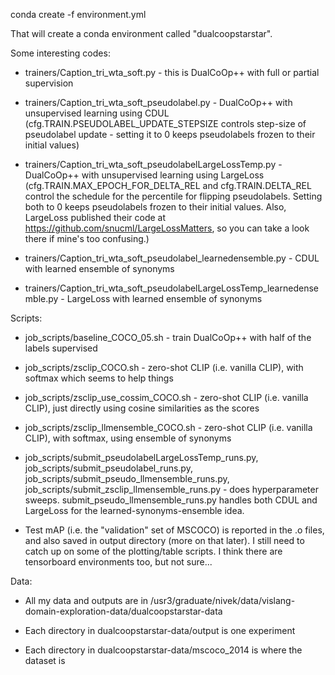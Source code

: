 conda create -f environment.yml


That will create a conda environment called "dualcoopstarstar".


Some interesting codes:

* trainers/Caption_tri_wta_soft.py - this is DualCoOp++ with full or partial supervision

* trainers/Caption_tri_wta_soft_pseudolabel.py - DualCoOp++ with unsupervised learning using CDUL (cfg.TRAIN.PSEUDOLABEL_UPDATE_STEPSIZE controls step-size of pseudolabel update - setting it to 0 keeps pseudolabels frozen to their initial values)

* trainers/Caption_tri_wta_soft_pseudolabelLargeLossTemp.py - DualCoOp++ with unsupervised learning using LargeLoss (cfg.TRAIN.MAX_EPOCH_FOR_DELTA_REL and cfg.TRAIN.DELTA_REL control the schedule for the percentile for flipping pseudolabels. Setting both to 0 keeps pseudolabels frozen to their initial values. Also, LargeLoss published their code at https://github.com/snucml/LargeLossMatters, so you can take a look there if mine's too confusing.)

* trainers/Caption_tri_wta_soft_pseudolabel_learnedensemble.py - CDUL with learned ensemble of synonyms

* trainers/Caption_tri_wta_soft_pseudolabelLargeLossTemp_learnedensemble.py - LargeLoss with learned ensemble of synonyms


Scripts:

* job_scripts/baseline_COCO_05.sh - train DualCoOp++ with half of the labels supervised

* job_scripts/zsclip_COCO.sh - zero-shot CLIP (i.e. vanilla CLIP), with softmax which seems to help things

* job_scripts/zsclip_use_cossim_COCO.sh - zero-shot CLIP (i.e. vanilla CLIP), just directly using cosine similarities as the scores

* job_scripts/zsclip_llmensemble_COCO.sh - zero-shot CLIP (i.e. vanilla CLIP), with softmax, using ensemble of synonyms

* job_scripts/submit_pseudolabelLargeLossTemp_runs.py, job_scripts/submit_pseudolabel_runs.py, job_scripts/submit_pseudo_llmensemble_runs.py, job_scripts/submit_zsclip_llmensemble_runs.py - does hyperparameter sweeps. submit_pseudo_llmensemble_runs.py handles both CDUL and LargeLoss for the learned-synonyms-ensemble idea.

* Test mAP (i.e. the "validation" set of MSCOCO) is reported in the .o files, and also saved in output directory (more on that later). I still need to catch up on some of the plotting/table scripts. I think there are tensorboard environments too, but not sure...


Data:

* All my data and outputs are in /usr3/graduate/nivek/data/vislang-domain-exploration-data/dualcoopstarstar-data

* Each directory in dualcoopstarstar-data/output is one experiment

* Each directory in dualcoopstarstar-data/mscoco_2014 is where the dataset is
